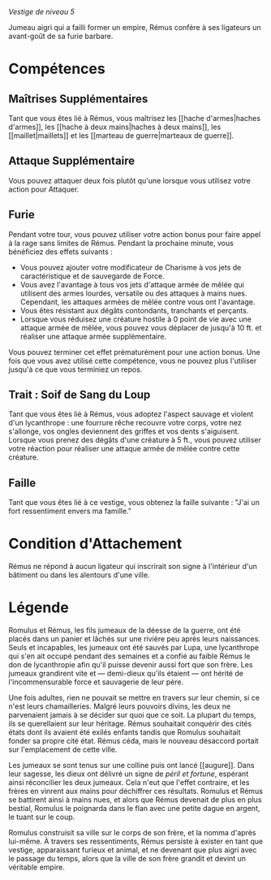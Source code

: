 *Vestige de niveau 5*

Jumeau aigri qui a failli former un empire, Rémus confère à ses ligateurs un avant-goût de sa furie barbare.

# Compétences

## Maîtrises Supplémentaires
Tant que vous êtes lié à Rémus, vous maîtrisez les [[hache d'armes|haches d'armes]], les [[hache à deux mains|haches à deux mains]], les [[maillet|maillets]] et les [[marteau de guerre|marteaux de guerre]].

## Attaque Supplémentaire
Vous pouvez attaquer deux fois plutôt qu'une lorsque vous utilisez votre action pour Attaquer.

## Furie
Pendant votre tour, vous pouvez utiliser votre action bonus pour faire appel à la rage sans limites de Rémus. Pendant la prochaine minute, vous bénéficiez des effets suivants :

 - Vous pouvez ajouter votre modificateur de Charisme à vos jets de caractéristique et de sauvegarde de Force.
 - Vous avez l'avantage à tous vos jets d'attaque armée de mêlée qui utilisent des armes lourdes, versatile ou des attaques à mains nues. Cependant, les attaques armées de mêlée contre vous ont l'avantage.
 - Vous êtes résistant aux dégâts contondants, tranchants et perçants.
 - Lorsque vous réduisez une créature hostile à 0 point de vie avec une attaque armée de mêlée, vous pouvez vous déplacer de jusqu'à 10 ft. et réaliser une attaque armée supplémentaire.

Vous pouvez terminer cet effet prématurément pour une action bonus. Une fois que vous avez utilisé cette compétence, vous ne pouvez plus l'utiliser jusqu'à ce que vous terminiez un repos.

## Trait : Soif de Sang du Loup
Tant que vous êtes lié à Rémus, vous adoptez l'aspect sauvage et violent d'un lycanthrope : une fourrure rêche recouvre votre corps, votre nez s'allonge, vos ongles deviennent des griffes et vos dents s'aiguisent. Lorsque vous prenez des dégâts d'une créature à 5 ft., vous pouvez utiliser votre réaction pour réaliser une attaque armée de mêlée contre cette créature.


## Faille
Tant que vous êtes lié à ce vestige, vous obtenez la faille suivante : "J'ai un fort ressentiment envers ma famille."

# Condition d'Attachement
Rémus ne répond à aucun ligateur qui inscrirait son signe à l'intérieur d'un bâtiment ou dans les alentours d'une ville.

# Légende
Romulus et Rémus, les fils jumeaux de la déesse de la guerre, ont été placés dans un panier et lâchés sur une rivière peu après leurs naissances. Seuls et incapables, les jumeaux ont été sauvés par Lupa, une lycanthrope qui s'en ait occupé pendant des semaines et a confié au faible Rémus le don de lycanthropie afin qu'il puisse devenir aussi fort que son frère. Les jumeaux grandirent vite et — demi-dieux qu'ils étaient — ont hérité de l'incommensurable force et sauvagerie de leur père.

Une fois adultes, rien ne pouvait se mettre en travers sur leur chemin, si ce n'est leurs chamailleries. Malgré leurs pouvoirs divins, les deux ne parvenaient jamais à se décider sur quoi que ce soit. La plupart du temps, ils se querellaient sur leur héritage. Rémus souhaitait conquérir des cités états dont ils avaient été exilés enfants tandis que Romulus souhaitait fonder sa propre cité état. Rémus céda, mais le nouveau désaccord portait sur l'emplacement de cette ville.

Les jumeaux se sont tenus sur une colline puis ont lancé [[augure]]. Dans leur sagesse, les dieux ont délivré un signe de _péril et fortune_, espérant ainsi réconcilier les deux jumeaux. Cela n'eut que l'effet contraire, et les frères en vinrent aux mains pour déchiffrer ces résultats. Romulus et Rémus se battirent ainsi à mains nues, et alors que Rémus devenait de plus en plus bestial, Romulus le poignarda dans le flan avec une petite dague en argent, le tuant sur le coup.

Romulus construisit sa ville sur le corps de son frère, et la nomma d'après lui-même. À travers ses ressentiments, Rémus persiste à exister en tant que vestige, apparaissant furieux et animal, et ne devenant que plus aigri avec le passage du temps, alors que la ville de son frère grandit et devint un véritable empire.